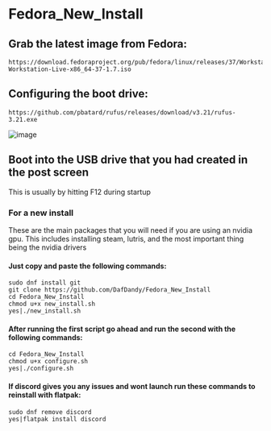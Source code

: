 # Fedora_New_Install
## Grab the latest image from Fedora:
	https://download.fedoraproject.org/pub/fedora/linux/releases/37/Workstation/x86_64/iso/Fedora-Workstation-Live-x86_64-37-1.7.iso


## Configuring the boot drive:
	https://github.com/pbatard/rufus/releases/download/v3.21/rufus-3.21.exe
	
![image](https://user-images.githubusercontent.com/102477185/218571697-02dffdba-cb42-47be-9033-393629ba4f47.png)

## Boot into the USB drive that you had created in the post screen
This is usually by hitting F12 during startup

### For a new install
These are the main packages that you will need if you are using an nvidia gpu. This includes installing steam, lutris, and the most important thing being the nvidia drivers

#### Just copy and paste the following commands:


	sudo dnf install git
	git clone https://github.com/DafDandy/Fedora_New_Install
	cd Fedora_New_Install
	chmod u+x new_install.sh
	yes|./new_install.sh
	
#### After running the first script go ahead and run the second with the following commands:
	cd Fedora_New_Install
	chmod u+x configure.sh
	yes|./configure.sh

#### If discord gives you any issues and wont launch run these commands to reinstall with flatpak:
	sudo dnf remove discord
	yes|flatpak install discord
